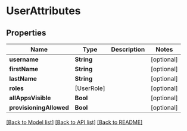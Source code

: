 # UserAttributes

## Properties
Name | Type | Description | Notes
------------ | ------------- | ------------- | -------------
**username** | **String** |  | [optional] 
**firstName** | **String** |  | [optional] 
**lastName** | **String** |  | [optional] 
**roles** | [UserRole] |  | [optional] 
**allAppsVisible** | **Bool** |  | [optional] 
**provisioningAllowed** | **Bool** |  | [optional] 

[[Back to Model list]](../README.md#documentation-for-models) [[Back to API list]](../README.md#documentation-for-api-endpoints) [[Back to README]](../README.md)


